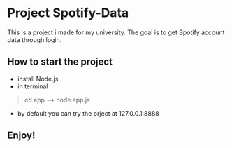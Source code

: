 # Project Spotify-Data

This is a project i made for my university. The goal is to get Spotify account data through login.

## How to start the project

- install Node.js
- in terminal
> cd app --> node app.js
- by default you can try the prject at 127.0.0.1:8888

## Enjoy!